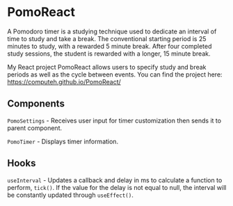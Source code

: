 # PomoReact

A Pomodoro timer is a studying technique used to dedicate an interval of time to study and take a break. The conventional
starting period is 25 minutes to study, with a rewarded 5 minute break. After four completed study sessions, the student is
rewarded with a longer, 15 minute break.

My React project PomoReact allows users to specify study and break periods as well as the cycle between events.
You can find the project here: https://computeh.github.io/PomoReact/

## Components
`PomoSettings` - Receives user input for timer customization then sends it to parent component.

`PomoTimer` - Displays timer information.

## Hooks
`useInterval` - Updates a callback and delay in ms to calculate a function to perform, `tick()`. If the value
for the delay is not equal to null, the interval will be constantly updated through `useEffect()`.
